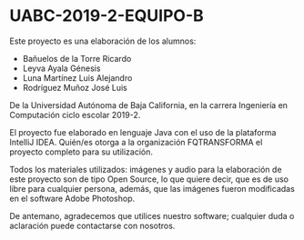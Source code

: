 # UABC-2019-2-EQUIPO-B

Este proyecto es una elaboración de los alumnos:

  - Bañuelos de la Torre Ricardo 
  - Leyva Ayala Génesis 
  - Luna Martínez Luis Alejandro
  - Rodríguez Muñoz José Luis

De la Universidad Autónoma de Baja California, en la carrera Ingeniería en Computación ciclo escolar 2019-2.

El proyecto fue elaborado en lenguaje Java con el uso de la plataforma IntelliJ IDEA. Quién/es otorga a la organización FQTRANSFORMA el proyecto completo para su utilización.

Todos los materiales utilizados: imágenes y audio para la elaboración de este proyecto son de tipo Open Source, lo que quiere decir, que
es de uso libre para cualquier persona, además, que las imágenes fueron modificadas en el software Adobe Photoshop.

De antemano, agradecemos que utilices nuestro software; cualquier duda o aclaración puede contactarse con nosotros.

